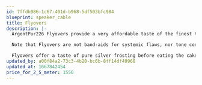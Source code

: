 ```yaml
---
id: 7ffdb986-1c67-401d-b968-5df503bfc984
blueprint: speaker_cable
title: Flyovers
description: |-
  ArgentPur226 Flyovers provide a very affordable taste of the finest twisted pairs of solid, pure Ag used in all formulations, conveniently terminated in bananas. When overlaid onto existing high-performance cables (especially all-copper), they usually add soundstage air and detail to an already acceptable presentation...especially with reference-level components upstream and superlative software files and/or superb vinyl.

  Note that Flyovers are not band-aids for systemic flaws, nor tone controls that eliminate existing problems in the treble octaves due to silver-plated conductors, low-res files or lesser tweeters, for example. Achieving a completely holistic musical presentation across all octaves is then achieved with a complete AgPur Speaker Cable as the next magical step.

  Flyovers offer a taste of pure silver frosting before eating the cake!
updated_by: a00f84a2-73c3-4b20-bc6b-8ff14df49968
updated_at: 1667842454
price_for_2_5_meter: 1550
---
```

